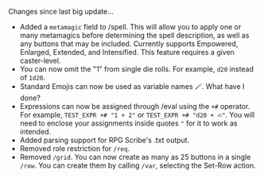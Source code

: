 Changes since last big update...
  - Added a `metamagic` field to /spell. This will allow you to apply one or many metamagics before determining the spell description, as well as any buttons that may be included. Currently supports Empowered, Enlarged, Extended, and Intensified. This feature requires a given caster-level.
  - You can now omit the "1" from single die rolls. For example, `d20` instead of `1d20`.
  - Standard Emojis can now be used as variable names 🪄. What have I done?
  - Expressions can now be assigned through /eval using the `+#` operator. For example, `TEST_EXPR +# "1 + 2"` or `TEST_EXPR +# "d20 + 🔥"`. You will need to enclose your assignments inside quotes `"` for it to work as intended.
  - Added parsing support for RPG Scribe's .txt output.
  - Removed role restriction for `/req`.
  - Removed `/grid`. You can now create as many as 25 buttons in a single `/row`. You can create them by calling `/var`, selecting the Set-Row action.
